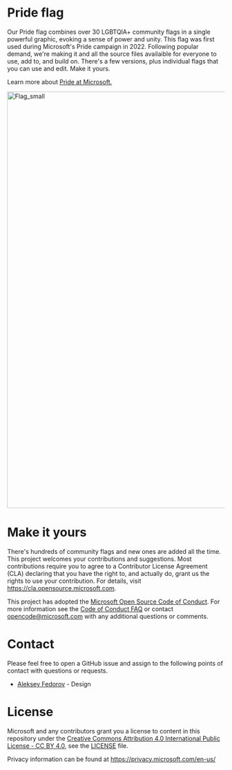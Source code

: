 # Pride flag
Our Pride flag combines over 30 LGBTQIA+ community flags in a single powerful graphic, evoking a sense of power and unity. This flag was first used during Microsoft's Pride campaign in 2022. Following popular demand, we're making it and all the source files availaible for everyone to use, add to, and build on. There's a few versions, plus individual flags that you can use and edit. Make it yours.

Learn more about [Pride at Microsoft.](https://unlocked.microsoft.com/pride/) 

<img width="965" alt="Flag_small" src="https://user-images.githubusercontent.com/113071293/191126608-1b864182-7b23-4344-ac7e-4e6cba133d50.png">

# Make it yours

There's hundreds of community flags and new ones are added all the time. This project welcomes your contributions and suggestions.  Most contributions require you to agree to a Contributor License Agreement (CLA) declaring that you have the right to, and actually do, grant us
the rights to use your contribution. For details, visit https://cla.opensource.microsoft.com.

This project has adopted the [Microsoft Open Source Code of Conduct](https://opensource.microsoft.com/codeofconduct/).
For more information see the [Code of Conduct FAQ](https://opensource.microsoft.com/codeofconduct/faq/) or
contact [opencode@microsoft.com](mailto:opencode@microsoft.com) with any additional questions or comments.

# Contact
Please feel free to open a GitHub issue and assign to the following points of contact with questions or requests.

- [Aleksey Fedorov](https://github.com/alekseyfv) - Design

# License

Microsoft and any contributors grant you a license to content in this repository under the [Creative Commons Attribution 4.0 International Public License - CC BY 4.0](https://creativecommons.org/licenses/by/4.0/legalcode), see the [LICENSE](LICENSE) file.

Privacy information can be found at https://privacy.microsoft.com/en-us/
